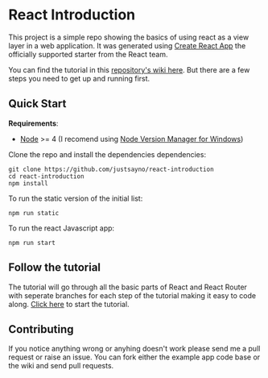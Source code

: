 # React Introduction

This project is a simple repo showing the basics of using react as a view layer in a web application. It was generated
using [Create React App](https://github.com/facebookincubator/create-react-app) the officially supported starter
from the React team.

You can find the tutorial in this [repository's wiki here](https://github.com/justsayno/react-introduction/wiki).
But there are a few steps you need to get up and running first.

## Quick Start

**Requirements**:

- [Node](https://nodejs.org/en/) >= 4 (I recomend using [Node Version Manager for Windows](https://github.com/coreybutler/nvm-windows))

Clone the repo and install the dependencies dependencies:

```
git clone https://github.com/justsayno/react-introduction
cd react-introduction
npm install
```

To run the static version of the initial list:

```
npm run static
```

To run the react Javascript app:

```
npm run start
```

## Follow the tutorial

The tutorial will go through all the basic parts of React and React Router with seperate branches for each step of the tutorial making it easy to code along.
[Click here](https://github.com/justsayno/react-introduction/wiki) to start the tutorial.

## Contributing

If you notice anything wrong or anyhing doesn't work please send me a pull request or raise an issue. You can fork either the example app code base or
the wiki and send pull requests.
